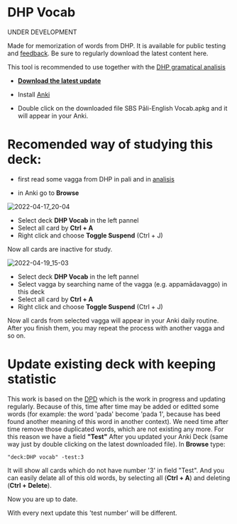 # DHP Vocab

UNDER DEVELOPMENT

Made for memorization of words from DHP. It is available for public testing and [feedback](https://docs.google.com/forms/d/e/1FAIpQLSf9boBe7k5tCwq7LdWgBHHGIPVc4ROO5yjVDo1X5LDAxkmGWQ/viewform). Be sure to regularly download the latest content here.

This tool is recommended to use together with the [DHP gramatical analisis](https://buddhism.lib.ntu.edu.tw/DLMBS/en/lesson/pali/lesson_pali3.jsp)

- **[Download the latest update](https://github.com/sasanarakkha/study-tools/raw/main/Anki_Decks/DHP_Vocab/DHP%20vocab.apkg)**

- Install [Anki](https://apps.ankiweb.net/)

- Double click on the downloaded file SBS Pāli-English Vocab.apkg and it will appear in your Anki.

# Recomended way of studying this deck:

- first read some vagga from DHP in pali and in [analisis](https://buddhism.lib.ntu.edu.tw/DLMBS/en/lesson/pali/lesson_pali3.jsp)

- in Anki go to **Browse**

![2022-04-17_20-04](https://user-images.githubusercontent.com/39419221/163944779-ad73b9a5-4478-410c-abf6-466e03b9b777.png)

- Select deck **DHP Vocab** in the left pannel
- Select all card by **Ctrl + A**
- Right click and choose **Toggle Suspend** (Ctrl + J)

Now all cards are inactive for study.

![2022-04-19_15-03](https://user-images.githubusercontent.com/39419221/163945216-713c1d2e-ce3f-4f28-ac49-93e7fdb56033.png)


- Select deck **DHP Vocab** in the left pannel
- Select vagga by searching name of the vagga (e.g. appamādavaggo) in this deck
- Select all card by **Ctrl + A**
- Right click and choose **Toggle Suspend** (Ctrl + J) 


Now all cards from selected vagga will appear in your Anki daily routine. After you finish them, you may repeat the process with another vagga and so on.


# Update existing deck with keeping statistic

This work is based on the [DPD](https://digitalpalidictionary.github.io/) which is the work in progress and updating regularly. Because of this, time after time may be added or editted some words (for example: the word 'pada' become 'pada 1', because has beed found another meaning of this word in another context). We need time after time remove those duplicated words, which are not existing any more. For this reason we have a field **"Test"**
After you updated your Anki Deck (same way just by double clicking on the latest downloaded file). In **Browse** type:

`"deck:DHP vocab" -test:3`

It will show all cards which do not have number '3' in field "Test". And you can easily delate all of this old words, by selecting all (**Ctrl + A**) and deleting (**Ctrl + Delete**). 

Now you are up to date.

With every next update this 'test number' will be different.
